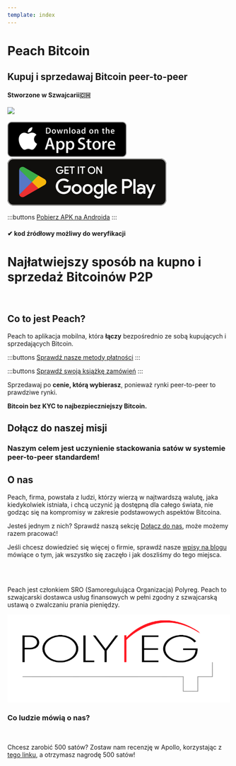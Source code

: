 ```yaml
---
template: index
---
```


<!--[teaser]-->

# Peach Bitcoin

## Kupuj i sprzedawaj Bitcoin <span>peer-to-peer</span>

#### Stworzone w Szwajcarii🇨🇭

<div class="inner-wrap">

![](/img/phones.png)

<div>
  <div class="md:flex items-end">
    <a href="https://testflight.apple.com/join/wfSPFEWG"><img class="h-180px md:h-90px" src="/img/home/download-on-the-app-store.svg" alt="Pobierz z App Store"></a>
    <a class="md:ml-4" href="https://play.google.com/store/apps/details?id=com.peachbitcoin.peach.mainnet"><img class="h-180px md:h-90px" src="/img/home/get-it-on-google-play.svg" alt="Dostępne w Google Play"></a>
  </div>

:::buttons
[Pobierz APK na Androida](/apk/)
:::

</div>

</div>

#### ✔ kod źródłowy możliwy do weryfikacji

<!--[top]-->

# Najłatwiejszy sposób na kupno i sprzedaż Bitcoinów P2P

<br>

## Co to jest Peach?

Peach to aplikacja mobilna, która **łączy** bezpośrednio ze sobą kupujących i sprzedających Bitcoin.

:::buttons
[Sprawdź nasze metody płatności](/how-it-works/#available-payment-methods)
:::

:::buttons
[Sprawdź swoją książkę zamówień](/kycfree-orderbook)
:::

Sprzedawaj po **cenie, którą wybierasz**, ponieważ rynki peer-to-peer to prawdziwe rynki.

**Bitcoin bez KYC to najbezpieczniejszy Bitcoin.**

<!--[mission]-->

## Dołącz do naszej misji

### Naszym celem jest uczynienie stackowania satów w systemie peer-to-peer standardem!

<!--[about]-->

## O nas

Peach, firma, powstała z ludzi, którzy wierzą w najtwardszą walutę, jaka kiedykolwiek istniała, i chcą uczynić ją dostępną dla całego świata, nie godząc się na kompromisy w zakresie podstawowych aspektów Bitcoina.

Jesteś jednym z nich? Sprawdź naszą sekcję [Dołącz do nas](/join-us/), może możemy razem pracować!

Jeśli chcesz dowiedzieć się więcej o firmie, sprawdź nasze [wpisy na blogu](/blog/) mówiące o tym, jak wszystko się zaczęło i jak doszliśmy do tego miejsca.

<br><br>

Peach jest członkiem SRO (Samoregulująca Organizacja) Polyreg. Peach to szwajcarski dostawca usług finansowych w pełni zgodny z szwajcarską ustawą o zwalczaniu prania pieniędzy.

<div class="flex justify-center"><div class="w-1/2">

![](/img/home/polyreg.png)

</div></div>

### Co ludzie mówią o nas?

<br>
<div id="ap-widget-container" class="ap-widget-container" prod_code="peach" show ="top" bg_color="#FFFFFF" review_bg_color = "#FFFFFF" text_color = "#000000"></div>

Chcesz zarobić 500 satów? Zostaw nam recenzję w Apollo, korzystając z [tego linku](https://heyapollo.com/invite-review?prod=peach), a otrzymasz nagrodę 500 satów!

